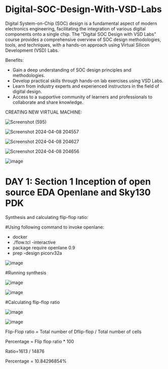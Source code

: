 # Digital-SOC-Design-With-VSD-Labs

Digital System-on-Chip (SOC) design is a fundamental aspect of modern electronics engineering, facilitating the integration of various digital components onto a single chip. The "Digital SOC Design with VSD Labs" course provides a comprehensive overview of SOC design methodologies, tools, and techniques, with a hands-on approach using Virtual Silicon Development (VSD) Labs.

Benefits:

- Gain a deep understanding of SOC design principles and methodologies.
- Develop practical skills through hands-on lab exercises using VSD Labs.
- Learn from industry experts and experienced instructors in the field of digital design.
- Access to a supportive community of learners and professionals to collaborate and share knowledge.

CREATING NEW VIRTUAL MACHINE:

![Screenshot (595)](https://github.com/Rajendra231/Digital-SOC-Design/assets/166032447/66f9a57d-d125-4503-b3b8-65d0a37b3af7)


![Screenshot 2024-04-08 204557](https://github.com/Rajendra231/Digital-SOC-Design/assets/166032447/6407ec7a-3bc1-4b77-8a57-ef25cac26d1d)


![Screenshot 2024-04-08 204627](https://github.com/Rajendra231/Digital-SOC-Design/assets/166032447/d442196c-c426-46d1-85ed-aaff58932fdf)


![Screenshot 2024-04-08 204656](https://github.com/Rajendra231/Digital-SOC-Design/assets/166032447/cd79e620-8890-4815-9a22-2fa20f815b42)

![image](https://github.com/Rajendra231/Digital-SOC-Design/assets/166032447/ad1cdf02-9179-4562-8720-c31af7314307)

# DAY 1: Section 1 Inception of open source EDA Openlane and Sky130 PDK
Synthesis and calculating flip-flop ratio:

#Using following command to invoke openlane:
- docker
- ./flow.tcl -interactive
- package require openlane 0.9
- prep -design picorv32a

  
![image](https://github.com/Rajendra231/Digital-SOC-Design/assets/166032447/5c330b22-64d1-4b82-8aa6-1a2ee14c51e6)

#Running synthesis


![image](https://github.com/Rajendra231/Digital-SOC-Design/assets/166032447/a5149f1f-81c8-4364-9aa9-6b0a6732fd64)

![image](https://github.com/Rajendra231/Digital-SOC-Design/assets/166032447/1fb74963-6762-4914-9999-b1e30eff0f58)

#Calculating flip-flop ratio

![image](https://github.com/Rajendra231/Digital-SOC-Design/assets/166032447/f0cf9bed-8c33-48f1-b5e4-4880e70c57c4)

![image](https://github.com/Rajendra231/Digital-SOC-Design/assets/166032447/ad77a403-3556-441c-bf85-495d5479f522)


Flip-Flop ratio = Total number of Dflip-flop / Total number of cells
 

Percentage = Flip flop ratio * 100

 Ratio=1613 / 14876 
 
Percentage = 10.84296854%



